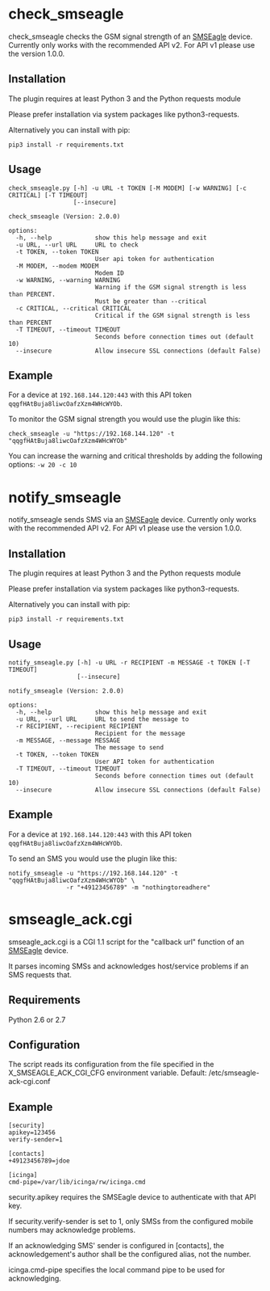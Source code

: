 # check_smseagle

check_smseagle checks the GSM signal strength of an [SMSEagle](http://www.smseagle.eu/) device.
Currently only works with the recommended API v2. For API v1 please use the version 1.0.0.

## Installation

The plugin requires at least Python 3 and the Python requests module

Please prefer installation via system packages like python3-requests.

Alternatively you can install with pip:

`pip3 install -r requirements.txt`

## Usage

```
check_smseagle.py [-h] -u URL -t TOKEN [-M MODEM] [-w WARNING] [-c CRITICAL] [-T TIMEOUT]
                  [--insecure]

check_smseagle (Version: 2.0.0)

options:
  -h, --help            show this help message and exit
  -u URL, --url URL     URL to check
  -t TOKEN, --token TOKEN
                        User api token for authentication
  -M MODEM, --modem MODEM
                        Modem ID
  -w WARNING, --warning WARNING
                        Warning if the GSM signal strength is less than PERCENT.
                        Must be greater than --critical
  -c CRITICAL, --critical CRITICAL
                        Critical if the GSM signal strength is less than PERCENT
  -T TIMEOUT, --timeout TIMEOUT
                        Seconds before connection times out (default 10)
  --insecure            Allow insecure SSL connections (default False)
```

## Example

For a device at `192.168.144.120:443` with this API token `qqgfHAtBuja8liwcOafzXzm4WHcWYOb`.

To monitor the GSM signal strength you would use the plugin like this:

```
check_smseagle -u "https://192.168.144.120" -t "qqgfHAtBuja8liwcOafzXzm4WHcWYOb"
```

You can increase the warning and critical thresholds by adding the following options: `-w 20 -c 10`

# notify_smseagle

notify_smseagle sends SMS via an [SMSEagle](http://www.smseagle.eu/) device.
Currently only works with the recommended API v2. For API v1 please use the version 1.0.0.

## Installation

The plugin requires at least Python 3 and the Python requests module

Please prefer installation via system packages like python3-requests.

Alternatively you can install with pip:

`pip3 install -r requirements.txt`

## Usage

```
notify_smseagle.py [-h] -u URL -r RECIPIENT -m MESSAGE -t TOKEN [-T TIMEOUT]
                   [--insecure]

notify_smseagle (Version: 2.0.0)

options:
  -h, --help            show this help message and exit
  -u URL, --url URL     URL to send the message to
  -r RECIPIENT, --recipient RECIPIENT
                        Recipient for the message
  -m MESSAGE, --message MESSAGE
                        The message to send
  -t TOKEN, --token TOKEN
                        User API token for authentication
  -T TIMEOUT, --timeout TIMEOUT
                        Seconds before connection times out (default 10)
  --insecure            Allow insecure SSL connections (default False)
```

## Example

For a device at `192.168.144.120:443` with this API token `qqgfHAtBuja8liwcOafzXzm4WHcWYOb`.

To send an SMS you would use the plugin like this:

```
notify_smseagle -u "https://192.168.144.120" -t "qqgfHAtBuja8liwcOafzXzm4WHcWYOb" \
                -r "+49123456789" -m "nothingtoreadhere"
```

# smseagle_ack.cgi

smseagle_ack.cgi is a CGI 1.1 script for the "callback url" function of an [SMSEagle](http://www.smseagle.eu/) device.

It parses incoming SMSs and acknowledges host/service problems if an SMS requests that.

## Requirements

Python 2.6 or 2.7

## Configuration

The script reads its configuration from the file specified in the
X_SMSEAGLE_ACK_CGI_CFG environment variable. Default: /etc/smseagle-ack-cgi.conf

## Example

```
[security]
apikey=123456
verify-sender=1

[contacts]
+49123456789=jdoe

[icinga]
cmd-pipe=/var/lib/icinga/rw/icinga.cmd
```

security.apikey requires the SMSEagle device to authenticate with that API key.

If security.verify-sender is set to 1, only SMSs from the configured
mobile numbers may acknowledge problems.

If an acknowledging SMS' sender is configured in [contacts],
the acknowledgement's author shall be the configured alias, not the number.

icinga.cmd-pipe specifies the local command pipe to be used for acknowledging.
